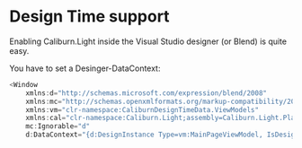 # Design Time support

Enabling Caliburn.Light inside the Visual Studio designer (or Blend) is quite easy.

You have to set a Desinger-DataContext:

``` csharp
<Window 
    xmlns:d="http://schemas.microsoft.com/expression/blend/2008"
    xmlns:mc="http://schemas.openxmlformats.org/markup-compatibility/2006"
    xmlns:vm="clr-namespace:CaliburnDesignTimeData.ViewModels"
    xmlns:cal="clr-namespace:Caliburn.Light;assembly=Caliburn.Light.Platform"
    mc:Ignorable="d" 
    d:DataContext="{d:DesignInstance Type=vm:MainPageViewModel, IsDesignTimeCreatable=True}">
```
